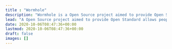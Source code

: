 ```yaml
---
title : "Wormhole"
description: "Wormhole is a Open Source project aimed to provide Open Standard allows people on different apps to communicate with each other by secure, fast, and reliable protocol."
lead: "A Open Source project aimed to provide Open Standard allows people on different apps to communicate with each other by secure, fast, and reliable protocol."
date: 2020-10-06T08:47:36+00:00
lastmod: 2020-10-06T08:47:36+00:00
draft: false
images: []
---
```

